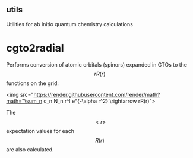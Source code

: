 ## utils
Utilities for ab initio quantum chemistry calculations

# cgto2radial
Performs conversion of atomic orbitals (spinors) expanded in GTOs to the $$rR(r)$$ functions on the grid:

<img src="https://render.githubusercontent.com/render/math?math="\sum_n c_n N_n r^l e^{-\alpha r^2} \rightarrow rR(r)">

The $$<r>$$ expectation values for each $$R(r)$$ are also calculated.

